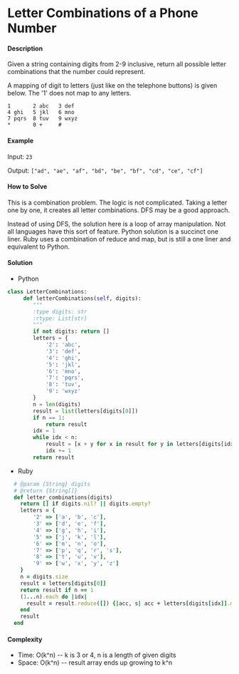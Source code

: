 # Letter Combinations of a Phone Number

#### Description

Given a string containing digits from 2-9 inclusive, return all possible letter combinations that the number could represent.

A mapping of digit to letters (just like on the telephone buttons) is given below. The '1' does not map to any letters.

```
1       2 abc   3 def
4 ghi   5 jkl   6 mno
7 pqrs  8 tuv   9 wxyz
*       0 +     #
```

#### Example

Input: `23`

Output: `["ad", "ae", "af", "bd", "be", "bf", "cd", "ce", "cf"]`

#### How to Solve

This is a combination problem. The logic is not complicated.
Taking a letter one by one, it creates all letter combinations.
DFS may be a good approach.

Instead of using DFS, the solution here is a loop of array manipulation. Not all languages have this sort of feature.
Python solution is a succinct one liner.
Ruby uses a combination of reduce and map, but is still a one liner and equivalent to Python.

#### Solution
- Python

```python
class LetterCombinations:
     def letterCombinations(self, digits):
        """
        :type digits: str
        :rtype: List[str]
        """
        if not digits: return []   
        letters = {
            '2': 'abc',
            '3': 'def',
            '4': 'ghi',
            '5': 'jkl',
            '6': 'mno',
            '7': 'pqrs',
            '8': 'tuv',
            '9': 'wxyz'
        }
        n = len(digits)
        result = list(letters[digits[0]])
        if n == 1:
            return result
        idx = 1
        while idx < n:
            result = [x + y for x in result for y in letters[digits[idx]]]
            idx += 1
        return result
```

- Ruby

```ruby
  # @param {String} digits
  # @return {String[]}
  def letter_combinations(digits)
    return [] if digits.nil? || digits.empty?
    letters = {
        '2' => ['a', 'b', 'c'],
        '3' => ['d', 'e', 'f'],
        '4' => ['g', 'h', 'i'],
        '5' => ['j', 'k', 'l'],
        '6' => ['m', 'n', 'o'],
        '7' => ['p', 'q', 'r', 's'],
        '8' => ['t', 'u', 'v'],
        '9' => ['w', 'x', 'y', 'z']
    }
    n = digits.size
    result = letters[digits[0]]
    return result if n == 1
    (1...n).each do |idx|
      result = result.reduce([]) {|acc, s| acc + letters[digits[idx]].map {|l| s + l}}
    end
    result
  end
```

#### Complexity
- Time: O(k^n) -- k is 3 or 4, n is a length of given digits
- Space: O(k^n) -- result array ends up growing to k^n
